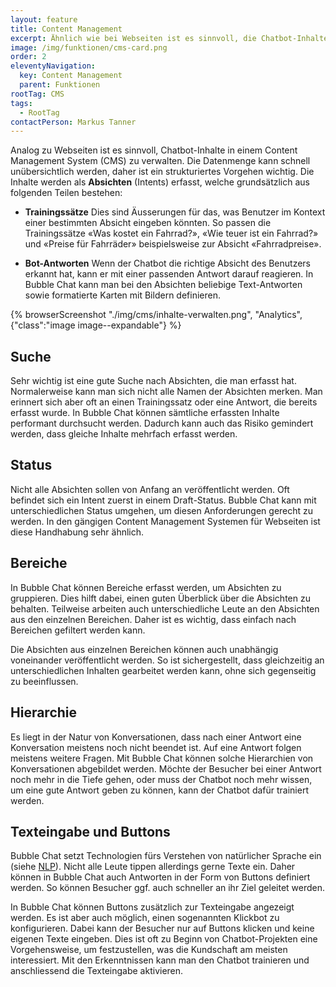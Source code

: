 ```yaml
---
layout: feature
title: Content Management
excerpt: Ähnlich wie bei Webseiten ist es sinnvoll, die Chatbot-Inhalte in einem CMS zu verwalten. Das CMS enthält dabei alle Absichten und Antworten.
image: /img/funktionen/cms-card.png
order: 2
eleventyNavigation:
  key: Content Management
  parent: Funktionen
rootTag: CMS
tags:
  - RootTag
contactPerson: Markus Tanner
---
```


Analog zu Webseiten ist es sinnvoll, Chatbot-Inhalte in einem Content Management System (CMS) zu verwalten. Die Datenmenge kann schnell unübersichtlich werden, daher ist ein strukturiertes Vorgehen wichtig. Die Inhalte werden als **Absichten** (Intents) erfasst, welche grundsätzlich aus folgenden Teilen bestehen:

- **Trainingssätze**
  Dies sind Äusserungen für das, was Benutzer im Kontext einer bestimmten Absicht eingeben könnten. So passen die Trainingssätze «Was kostet ein Fahrrad?», «Wie teuer ist ein Fahrrad?» und «Preise für Fahrräder» beispielsweise zur Absicht «Fahrradpreise».

- **Bot-Antworten**
  Wenn der Chatbot die richtige Absicht des Benutzers erkannt hat, kann er mit einer passenden Antwort darauf reagieren. In Bubble Chat kann man bei den Absichten beliebige Text-Antworten sowie formatierte Karten mit Bildern definieren.

{% browserScreenshot "./img/cms/inhalte-verwalten.png", "Analytics", {"class":"image image--expandable"} %}
<br>

## Suche

Sehr wichtig ist eine gute Suche nach Absichten, die man erfasst hat. Normalerweise kann man sich nicht alle Namen der Absichten merken. Man erinnert sich aber oft an einen Trainingssatz oder eine Antwort, die bereits erfasst wurde. In Bubble Chat können sämtliche erfassten Inhalte performant durchsucht werden. Dadurch kann auch das Risiko gemindert werden, dass gleiche Inhalte mehrfach erfasst werden.

## Status

Nicht alle Absichten sollen von Anfang an veröffentlicht werden. Oft befindet sich ein Intent zuerst in einem Draft-Status. Bubble Chat kann mit unterschiedlichen Status umgehen, um diesen Anforderungen gerecht zu werden. In den gängigen Content Management Systemen für Webseiten ist diese Handhabung sehr ähnlich.

## Bereiche

In Bubble Chat können Bereiche erfasst werden, um Absichten zu gruppieren. Dies hilft dabei, einen guten Überblick über die Absichten zu behalten. Teilweise arbeiten auch unterschiedliche Leute an den Absichten aus den einzelnen Bereichen. Daher ist es wichtig, dass einfach nach Bereichen gefiltert werden kann.

Die Absichten aus einzelnen Bereichen können auch unabhängig voneinander veröffentlicht werden. So ist sichergestellt, dass gleichzeitig an unterschiedlichen Inhalten gearbeitet werden kann, ohne sich gegenseitig zu beeinflussen.

## Hierarchie

Es liegt in der Natur von Konversationen, dass nach einer Antwort eine Konversation meistens noch nicht beendet ist. Auf eine Antwort folgen meistens weitere Fragen. Mit Bubble Chat können solche Hierarchien von Konversationen abgebildet werden. Möchte der Besucher bei einer Antwort noch mehr in die Tiefe gehen, oder muss der Chatbot noch mehr wissen, um eine gute Antwort geben zu können, kann der Chatbot dafür trainiert werden.

## Texteingabe und Buttons

Bubble Chat setzt Technologien fürs Verstehen von natürlicher Sprache ein (siehe [NLP](/funktionen/nlp/)). Nicht alle Leute tippen allerdings gerne Texte ein. Daher können in Bubble Chat auch Antworten in der Form von Buttons definiert werden. So können Besucher ggf. auch schneller an ihr Ziel geleitet werden.

In Bubble Chat können Buttons zusätzlich zur Texteingabe angezeigt werden. Es ist aber auch möglich, einen sogenannten Klickbot zu konfigurieren. Dabei kann der Besucher nur auf Buttons klicken und keine eigenen Texte eingeben. Dies ist oft zu Beginn von Chatbot-Projekten eine Vorgehensweise, um festzustellen, was die Kundschaft am meisten interessiert. Mit den Erkenntnissen kann man den Chatbot trainieren und anschliessend die Texteingabe aktivieren.
